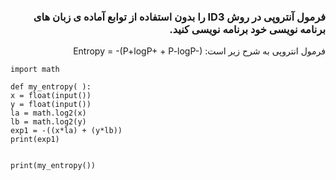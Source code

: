 <div dir="rtl">
  
  ### فرمول آنتروپی در روش ID3 را بدون استفاده از توابع آماده ی زبان های برنامه نویسی خود برنامه نویسی کنید.
  
  فرمول انتروپی به شرح زیر است:
   Entropy = -(P+logP+ + P-logP-)
  
  </div>
  
  <div dir="ltr">
  
  ```
  import math

def my_entropy( ):
  x = float(input())
  y = float(input())
  la = math.log2(x)
  lb = math.log2(y)
  exp1 = -((x*la) + (y*lb))
  print(exp1)


print(my_entropy())
  ```
  
  </div>
